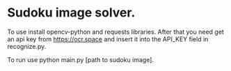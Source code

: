 # Sudoku image solver.

To use install opencv-python and requests libraries. After that you need get an api key from https://ocr.space and insert it into the API_KEY field in recognize.py.

To run use python main.py [path to sudoku image].
